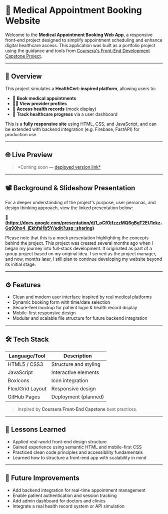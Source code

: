 # 🏥 Medical Appointment Booking Website

Welcome to the **Medical Appointment Booking Web App**, a responsive front-end project designed to simplify appointment scheduling and enhance digital healthcare access. This application was built as a portfolio project using the guidance and tools from [Coursera's Front-End Development Capstone Project](https://www.coursera.org/learn/front-end-development-capstone-project).

---

## 📌 Overview

This project simulates a **HealthCert-inspired platform**, allowing users to:

- 📅 **Book medical appointments**
- 🧑‍⚕️ **View provider profiles**
- 🔐 **Access health records** (mock display)
- 🧭 **Track healthcare progress** via a user dashboard

This is a **fully responsive site** using HTML, CSS, and JavaScript, and can be extended with backend integration (e.g. Firebase, FastAPI) for production use.

---

## 🌐 Live Preview

> *Coming soon — [deployed version link*](https://serene4444.github.io/Medical-Appointment-Booking/)

---

## 📽️ Background & Slideshow Presentation

For a deeper understanding of the project's purpose, user personas, and design thinking approach, view the linked presentation below:

🔗 **(https://docs.google.com/presentation/d/1_oCfOjfzzzMQ6gBgT2EU1ekz-Gq90hx4_jEkhfaHb5Y/edit?usp=sharing)**

Please note that this is a mock presentation highlighting the concepts behind the project. This project was created several months ago when I began my journey into full-stack development. It originated as part of a group project based on my original idea. I served as the project manager, and now, months later, I still plan to continue developing my website beyond its initial stage.

---

## ⚙️ Features

- Clean and modern user interface inspired by real medical platforms
- Dynamic booking form with time/date selection
- Secure-feel mockup for patient login & health record display
- Mobile-first responsive design
- Modular and scalable file structure for future backend integration

---

## 🛠️ Tech Stack

| Language/Tool     | Description                          |
|------------------|--------------------------------------|
| HTML5 / CSS3     | Structure and styling                |
| JavaScript       | Interactive elements                 |
| Boxicons         | Icon integration                     |
| Flex/Grid Layout | Responsive design                    |
| GitHub Pages     | Deployment (planned)                 |

> Inspired by **Coursera Front-End Capstone** best practices.

---

## 🧠 Lessons Learned

- Applied real-world front-end design structure
- Gained experience using semantic HTML and mobile-first CSS
- Practiced clean code principles and accessibility fundamentals
- Learned how to structure a front-end app with scalability in mind

---


## 📍 Future Improvements

- Add backend integration for real-time appointment management
- Enable patient authentication and session tracking
- Add admin dashboard for doctors and clinics
- Integrate a real health record system or API simulation
